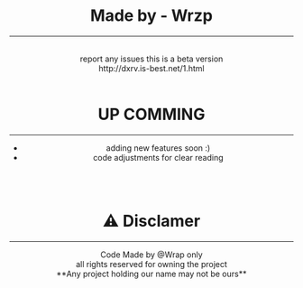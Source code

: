 <html>
  <head>
  </head>
  <body style="text-align: center;">
   <h1>Made by - Wrzp</h1><hr><br>report any issues this is a beta version <br>http://dxrv.is-best.net/1.html
    <br>
    <br>
    <h1>UP COMMING</h1>
    <hr>
    <uL>
      <li>adding new features soon :)</li>
      <li>code adjustments for clear reading</li>
    </uL>
    <br>
    <br>
    <h1>⚠ Disclamer</h1>
    <hr>
    Code Made by @Wrap only <br>
    all rights reserved for owning the project<br>
    **Any project holding our name may not be ours**
  </body>
</html>

